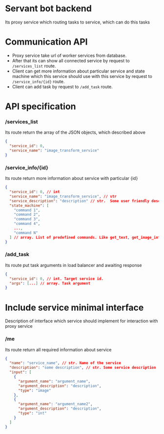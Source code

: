 # Servant bot backend

Its proxy service which routing tasks to service, which can do this tasks


# Communication API

- Proxy service take url of worker services from database. 
- After that its can show all connected service by request to ```/services_list``` route. 
- Client can get more information about particular service and state machine which
this service should use with this service by request to ```/service_info/{id}``` route.
- Client can add task by request to ```/add_task``` route.

# API specification

### /services_list

Its route return the array of the JSON objects, which described above

```json
{
  "service_id": 0,
  "service_name": "image_transform_service"
}
```

### /service_info/{id}

Its route return more information about service with particular {id}

```json
{
  "service_id": 0, // int
  "service_name": "image_transform_service", // str
  "service_description": "description" // str.  Some user friendly description of availability of service,
  "state_machine": [
    "command 1",
    "command 2",
    "command 3",
    "command 4",
    ...,
    "command N"
  ] // array. List of predefined commands. Like get_text, get_image_info, get_sound_info, etc.
}
```

### /add_task

Its route put task arguments in load balancer and awaiting response

```json
{
  "service_id": 0, // int. Target service id.
  "args": [...] // array. Task argument
}

```

# Include service minimal interface

Description of interface which service should implement for interaction with proxy service

### /me

Its route return all required information about service

```json
{
  "name": "service_name", // str. Name of the service
  "description": "some description", // str. Some service description
  "input": [
    {
      "argument_name": "argument_name",
      "argument_description": "description",
      "type": "image"
    },
    {
      "argument_name": "argument_name2",
      "argument_description": "description",
      "type": "int"
    }
  ]
}
```